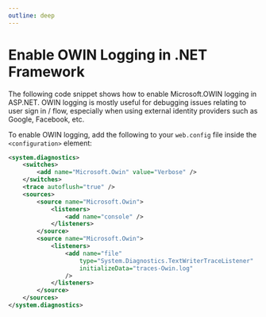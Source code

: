 ```yaml
---
outline: deep
---
```


# Enable OWIN Logging in .NET Framework

The following code snippet shows how to enable Microsoft.OWIN logging in ASP.NET. OWIN logging is mostly useful for debugging issues relating to user sign in / flow, especially when using external identity providers such as Google, Facebook, etc.

To enable OWIN logging, add the following to your `web.config` file inside the `<configuration>` element:

```xml
<system.diagnostics>
    <switches>
        <add name="Microsoft.Owin" value="Verbose" />
    </switches>
    <trace autoflush="true" /> 
    <sources>
        <source name="Microsoft.Owin">
            <listeners>
                <add name="console" />
            </listeners>
        </source>
        <source name="Microsoft.Owin">
            <listeners>
                <add name="file" 
                    type="System.Diagnostics.TextWriterTraceListener" 
                    initializeData="traces-Owin.log" 
                />
            </listeners>
        </source>
    </sources>
</system.diagnostics>
```
